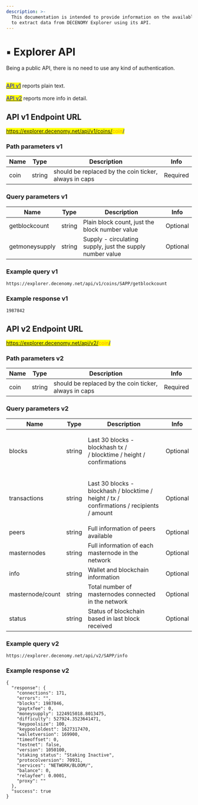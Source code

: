 ```yaml
---
description: >-
  This documentation is intended to provide information on the available methods
  to extract data from DECENOMY Explorer using its API.
---
```


# ▪ Explorer API

Being a public API, there is no need to use any kind of authentication.

\
[<mark style="color:blue;">API v1</mark>](explorer-api.md#api-v1-endpoint-url) reports plain text.\
\
[<mark style="color:blue;">API v2</mark>](explorer-api.md#api-v2-endpoint-url) reports more info in detail.



## API v1 Endpoint URL

<mark style="color:blue;">https://explorer.decenomy.net/api/v1/coins/</mark><mark style="color:orange;">coin</mark><mark style="color:blue;">/</mark>

### Path parameters v1

| Name |  Type  | Description                                           | Info     |
| ---- | :----: | ----------------------------------------------------- | -------- |
| coin | string | should be replaced by the coin ticker, always in caps | Required |

### Query parameters v1

| Name           |  Type  | Description                                               | Info     |
| -------------- | :----: | --------------------------------------------------------- | -------- |
| getblockcount  | string | Plain block count, just the block number value            | Optional |
| getmoneysupply | string | Supply - circulating supply, just the supply number value | Optional |

### Example query v1

```
https://explorer.decenomy.net/api/v1/coins/SAPP/getblockcount
```

### Example response v1

```
1987842
```

## API v2 Endpoint URL

<mark style="color:blue;">https://explorer.decenomy.net/api/v2/</mark><mark style="color:orange;">coin</mark><mark style="color:blue;">/</mark>

### Path parameters v2

| Name |  Type  | Description                                           |   Info   |
| ---- | :----: | ----------------------------------------------------- | :------: |
| coin | string | should be replaced by the coin ticker, always in caps | Required |

### Query parameters v2

| Name             |  Type  | Description                                                                                          | Info     |
| ---------------- | :----: | ---------------------------------------------------------------------------------------------------- | -------- |
| blocks           | string | <p>Last 30 blocks - blockhash tx /<br>/ blocktime / height / confirmations</p>                       | Optional |
| transactions     | string | <p>Last 30 blocks - blockhash / blocktime / height / tx /<br>confirmations / recipients / amount</p> | Optional |
| peers            | string | Full information of peers available                                                                  | Optional |
| masternodes      | string | Full information of each masternode in the network                                                   | Optional |
| info             | string | Wallet and blockchain information                                                                    | Optional |
| masternode/count | string | Total number of masternodes connected in the network                                                 | Optional |
| status           | string | Status of blockchain based in last block received                                                    | Optional |

### Example query v2

```
https://explorer.decenomy.net/api/v2/SAPP/info
```

### Example response v2

```
{
  "response": {
    "connections": 171,
    "errors": "",
    "blocks": 1987846,
    "paytxfee": 0,
    "moneysupply": 1224915018.8013475,
    "difficulty": 527924.3523641471,
    "keypoolsize": 100,
    "keypoololdest": 1627317470,
    "walletversion": 169900,
    "timeoffset": 0,
    "testnet": false,
    "version": 1050100,
    "staking status": "Staking Inactive",
    "protocolversion": 70931,
    "services": "NETWORK/BLOOM/",
    "balance": 0,
    "relayfee": 0.0001,
    "proxy": ""
  },
  "success": true
}
```
